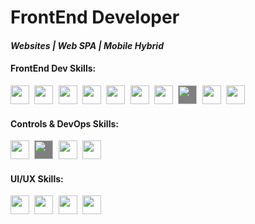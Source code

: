 

<h1> FrontEnd Developer</h1>
<h4><i>Websites | Web SPA | Mobile Hybrid </i><h4>

<div>
  <h4>FrontEnd Dev Skills:</h4>
    <img style="margin-right: 5px;" src="https://cdn.jsdelivr.net/gh/devicons/devicon/icons/html5/html5-original.svg" width="30px" />
    <img style="margin-right: 5px;" src="https://cdn.jsdelivr.net/gh/devicons/devicon/icons/css3/css3-original.svg" width="30px" />
    <img style="margin-right: 5px;" src="https://cdn.jsdelivr.net/gh/devicons/devicon/icons/sass/sass-original.svg" width="30px" />
    <img style="margin-right: 5px;" src="https://cdn.jsdelivr.net/gh/devicons/devicon/icons/javascript/javascript-original.svg" width="30px" />
    <img style="margin-right: 5px;" src="https://cdn.jsdelivr.net/gh/devicons/devicon/icons/typescript/typescript-original.svg" width="30px" />
    <img style="margin-right: 5px;" src="https://cdn.jsdelivr.net/gh/devicons/devicon/icons/nodejs/nodejs-original.svg" width="30px" />
    <img style="margin-right: 5px;" src="https://cdn.jsdelivr.net/gh/devicons/devicon/icons/react/react-original.svg" width="30px" />
    <img style="margin-right: 5px; background-color: grey" src="https://cdn.jsdelivr.net/gh/devicons/devicon/icons/nextjs/nextjs-original.svg" width="30px"/>
    <img style="margin-right: 5px" src="https://cdn.jsdelivr.net/gh/devicons/devicon/icons/redux/redux-original.svg" width="30px" />
    <img style="margin-right: 5px" src="https://cdn.jsdelivr.net/gh/devicons/devicon/icons/jest/jest-plain.svg" width="30px" />
    <br/>
  <h4>Controls & DevOps Skills: </h4>
    <img style="margin-right: 5px" src="https://cdn.jsdelivr.net/gh/devicons/devicon/icons/git/git-original.svg" width="30px" />
    <img style="margin-right: 5px;  background-color: grey" src="https://cdn.jsdelivr.net/gh/devicons/devicon/icons/github/github-original.svg" width="30px" />
    <img style="margin-right: 5px" src="https://cdn.jsdelivr.net/gh/devicons/devicon/icons/gitlab/gitlab-original.svg" width="30px" />
    <img style="margin-right: 5px" src="https://cdn.jsdelivr.net/gh/devicons/devicon/icons/docker/docker-original.svg"  width="30px" />
    <br/>
   <h4>UI/UX Skills: </h4>
    <img style="margin-right: 5px;" src="https://cdn.jsdelivr.net/gh/devicons/devicon/icons/figma/figma-original.svg" width="30px" />
    <img style="margin-right: 5px;" src="https://cdn.jsdelivr.net/gh/devicons/devicon/icons/photoshop/photoshop-plain.svg" width="30px" />
    <img style="margin-right: 5px;" src="https://cdn.jsdelivr.net/gh/devicons/devicon/icons/xd/xd-plain.svg" width="30px" />
    <img style="margin-right: 5px;" src="https://cdn.jsdelivr.net/gh/devicons/devicon/icons/devicon/devicon-original.svg" width="30px" />
  </div>
<div>
